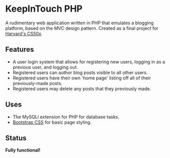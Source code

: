 # KeepInTouch PHP

A rudimentary web application written in PHP that emulates a blogging platform, based on the MVC design pattern.  Created as a final project for [Harvard's CS50x](https://www.edx.org/course/introduction-computer-science-harvardx-cs50x).

## Features

* A user login system that allows for registering new users, logging in as a previous user, and logging out.
* Registered users can author blog posts visible to all other users.
* Registered users have their own 'home page' listing off all of their previously-made posts.
* Registered users may delete any posts that they previously made.

## Uses

* The MySQLi extension for PHP for database tasks.
* [Bootstrap CSS](https://getbootstrap.com/docs/3.3/css/) for basic page styling.

## Status

**Fully functional!**
